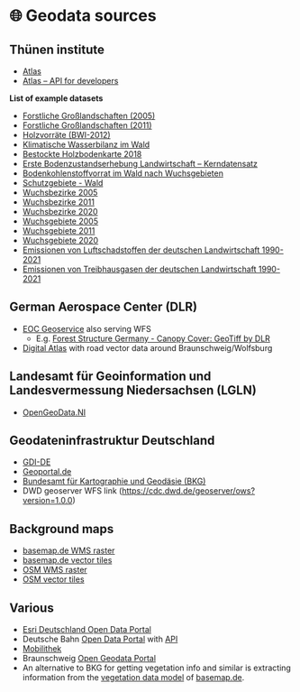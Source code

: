 # 🌐 Geodata sources

## Thünen institute

+ [Atlas](https://atlas.thuenen.de/)
+ [Atlas – API for developers](https://atlas.thuenen.de/developer/)

**List of example datasets**
+ [Forstliche Großlandschaften (2005)](https://atlas.thuenen.de/layers/wgwb:geonode:wgwb_forstl_gl_2005)
+ [Forstliche Großlandschaften (2011)](https://atlas.thuenen.de/layers/wgwb:geonode:wgwb_forstl_gl_2011)
+ [Holzvorräte (BWI-2012)](https://atlas.thuenen.de/layers/bwi3-tnr-voll3-shp:geonode:bwi3-tnr-voll3-shp_GVs_ReinbestandGattung_mitSp_PolyVar)
+ [Klimatische Wasserbilanz im Wald](https://atlas.thuenen.de/layers/waldatlas_oeko:geonode:waldatlas_oeko_v_oeko_wasser_kliwa)
+ [Bestockte Holzbodenkarte 2018](https://atlas.thuenen.de/layers/fnews_holzbodenmaske_2018_32632:geonode:fnews_holzbodenmaske_2018_32632)
+ [Erste Bodenzustandserhebung Landwirtschaft – Kerndatensatz](https://atlas.thuenen.de/layers/geonode_data_ingest:geonode:bze_lw_standorte_verschleiert)
+ [Bodenkohlenstoffvorrat im Wald nach Wuchsgebieten](https://atlas.thuenen.de/layers/waldatlas_bze:geonode:waldatlas_bze_v_bze_c_vorrat1)
+ [Schutzgebiete - Wald](https://atlas.thuenen.de/layers/waldatlas_schutzgebiete_wald:geonode:waldatlas_schutzgebiete_wald_Trinkwasserschutzgebiete)
+ [Wuchsbezirke 2005](https://atlas.thuenen.de/layers/wgwb:geonode:wgwb_wuchsbezirke_2005)
+ [Wuchsbezirke 2011](https://atlas.thuenen.de/layers/wgwb:geonode:wgwb_wuchsbezirke_2011)
+ [Wuchsbezirke 2020](https://atlas.thuenen.de/layers/wgwb:geonode:wgwb_wb_2020)
+ [Wuchsgebiete 2005](https://atlas.thuenen.de/layers/wgwb:geonode:wgwb_wuchsgebiete_2005)
+ [Wuchsgebiete 2011](https://atlas.thuenen.de/layers/wgwb:geonode:wgwb_wuchsgebiete_2011)
+ [Wuchsgebiete 2020](https://atlas.thuenen.de/layers/wgwb:geonode:wgwb_wg_2020)
+ [Emissionen von Luftschadstoffen der deutschen Landwirtschaft 1990-2021](https://atlas.thuenen.de/layers/geonode_data_ingest:geonode:emissionen_lawi_1990_2021_luftschadstoffe)
+ [Emissionen von Treibhausgasen der deutschen Landwirtschaft 1990-2021](https://atlas.thuenen.de/layers/geonode_data_ingest:geonode:emissionen_lawi_1990_2021_thg)

## German Aerospace Center (DLR)
+ [EOC Geoservice](https://geoservice.dlr.de/web/services) also serving WFS
  + E.g. [Forest Structure Germany - Canopy Cover: GeoTiff by DLR](https://geoservice.dlr.de/eoc/ogc/stac/v1/collections/FOREST_STRUCTURE_DE_COVER_P1Y/items/2022_cover_FS_Germany)
+ [Digital Atlas](https://ts.dlr.de/geonetwork/) with road vector data around Braunschweig/Wolfsburg

## Landesamt für Geoinformation und Landesvermessung Niedersachsen (LGLN)
+ [OpenGeoData.NI](https://opengeodata.lgln.niedersachsen.de/)

## Geodateninfrastruktur Deutschland
+ [GDI-DE](https://gdk.gdi-de.org/gdi-de/srv/eng/)
+ [Geoportal.de](https://www.geoportal.de/)
+ [Bundesamt für Kartographie und Geodäsie (BKG)](https://gdz.bkg.bund.de/index.php/default/open-data.html)
+ DWD geoserver WFS link (https://cdc.dwd.de/geoserver/ows?version=1.0.0)

## Background maps
+ [basemap.de WMS raster](https://basemap.de/en/web_raster/)
+ [basemap.de vector tiles](https://basemap.de/en/web-vektor/)
+ [OSM WMS raster](https://www.terrestris.de/de/openstreetmap-wms/)
+ [OSM vector tiles](https://www.terrestris.de/en/osm-vectortiles/)

## Various

+ [Esri Deutschland Open Data Portal](https://opendata-esridech.hub.arcgis.com/search)
+ Deutsche Bahn [Open Data Portal](https://data.deutschebahn.com/dataset.groups.datasets.html) with [API](https://data.deutschebahn.com/dataset.groups.apis.html)
+ [Mobilithek](https://mobilithek.info/offers)
+ Braunschweig [Open Geodata Portal](https://www.braunschweig.de/leben/stadtplanung_bauen/geoinformationen/opengeodata.php)
+ An alternative to BKG for getting vegetation info and similar is extracting information from the [vegetation data model](https://basemap.de/dienste/opendata/basisviews_bdlm_datenmodell.html#vegetationsflaeche_bdlm) of [basemap.de](https://basemap.de/).

